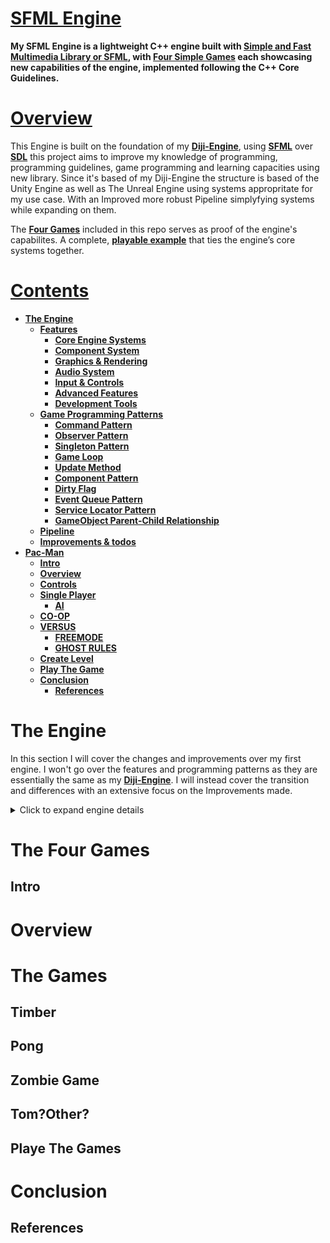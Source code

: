 # <ins>**SFML Engine**</ins>

**My SFML Engine is a lightweight C++ engine built with [Simple and Fast Multimedia Library or SFML](https://www.sfml-dev.org), with [Four Simple Games]() each showcasing new capabilities of the engine, implemented following the C++ Core Guidelines.**

# <ins>**Overview**</ins>

This Engine is built on the foundation of my [**Diji-Engine**](https://github.com/DijiOfficial/Diji-Engine), using [**SFML**]() over [**SDL**]() this project aims to improve my knowledge of programming, programming guidelines, game programming and learning capacities using new library.
Since it's based of my Diji-Engine the structure is based of the Unity Engine as well as The Unreal Engine using systems appropritate for my use case. With an Improved more robust Pipeline simplyfying systems while expanding on them.

The [**Four Games**]() included in this repo serves as proof of the engine's capabilites. A complete, [**playable example**]() that ties the engine’s core systems together.

# <ins>**Contents**</ins>

- [**The Engine**](#the-engine)
    - [**Features**](#features--architecture)
    	- [**Core Engine Systems**](#core-engine-systems)
     	- [**Component System**](#component-system)
      	- [**Graphics & Rendering**](#graphics--rendering)
      	- [**Audio System**](#audio-system)
      	- [**Input & Controls**](#input--controls)
      	- [**Advanced Features**](#advanced-features)
      	- [**Development Tools**](#development-tools)
    - [**Game Programming Patterns**](#game-programming-patterns)
    	- [**Command Pattern**](#command-pattern) 
    	- [**Observer Pattern**](#observer-pattern) 
    	- [**Singleton Pattern**](#singleton-pattern) 
    	- [**Game Loop**](#game-loop) 
    	- [**Update Method**](#update-method) 
    	- [**Component Pattern**](#component-pattern) 
    	- [**Dirty Flag**](#dirty-flag) 
    	- [**Event Queue Pattern**](#event-queue-pattern) 
    	- [**Service Locator Pattern**](#service-locator-pattern) 
    	- [**GameObject Parent-Child Relationship**](#gameobjects-parent-child-relationships) 
    - [**Pipeline**](#pipeline)
    - [**Improvements & todos**](#improvements--todos)
- [**Pac-Man**](#pac-man)
    - [**Intro**](#intro)
    - [**Overview**](#overview-1)
    - [**Controls**](#controls)
    - [**Single Player**](#single-player)
    	- [**AI**](#ai) 
    - [**CO-OP**](#co-op)
    - [**VERSUS**](#versus)
    	- [**FREEMODE**](#freemode)
    	- [**GHOST RULES**](#ghost-rules)
     - [**Create Level**](#create-level)
     - [**Play The Game**](#play-the-game)
  - [**Conclusion**](#conclusion)
    - [**References**](#references) 

# The Engine

In this section I will cover the changes and improvements over my first engine. I won't go over the features and programming patterns as they are essentially the same as my [**Diji-Engine**](). I will instead cover the transition and differences with an extensive focus on the Improvements made.

<details>
	 <summary>Click to expand engine details</summary>

## From SDL to SFML

### Overview
#### ResourceManager
#### Renderer & Render Component
#### Text & Texture Component

### Why SFML

## Comparing SFML and SDL

## Improvements and Additions

### Engine Pipeline
### Pause Singleton
### GameObjects
### RandNumber Helper
### InputManager
### Event System
### Timers
### Camera
### RectRender
### ScoreCounter
### GameStateManager
### Sprite
### Transform
### Scene & Scene Manager

## Improvements & Todos

</details>

# The Four Games
## Intro
    
# Overview

# The Games
## Timber
## Pong
## Zombie Game
## Tom?Other?

## Playe The Games

# Conclusion
## References

